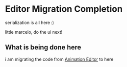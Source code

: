 # Editor Migration Completion

serialization is all here :)

little marcelo, do the ui next!

## What is being done here

i am migrating the code from [Animation Editor](https://github.com/Vmarcelo49/animEditor) to here

